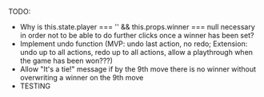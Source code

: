 TODO:

- Why is this.state.player === '' && this.props.winner === null necessary in order not to be able to do further clicks once a winner has been set?
- Implement undo function (MVP: undo last action, no redo; Extension: undo up to all actions, redo up to all actions, allow a playthrough when the game has been won???)
- Allow "It's a tie!" message if by the 9th move there is no winner without overwriting a winner on the 9th move
- TESTING
